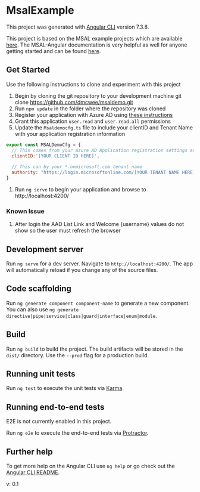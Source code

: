 # MsalExample

This project was generated with [Angular CLI](https://github.com/angular/angular-cli) version 7.3.8.  

This project is based on the MSAL example projects which are available [here](https://github.com/AzureAD/microsoft-authentication-library-for-js/tree/dev/lib/msal-angular/samples). The MSAL-Angular documentation is very helpful as well for anyone getting started and can be found [here](https://github.com/AzureAD/microsoft-authentication-library-for-js/blob/dev/lib/msal-angular/README.md).

## Get Started
Use the following instructions to clone and experiment with this project

1. Begin by cloning the git repository to your development machine 
    git clone https://github.com/dmcwee/msaldemo.git
1. Run `npm update` in the folder where the repository was cloned
1. Register your application with Azure AD using [these instructions](https://docs.microsoft.com/en-us/azure/active-directory/develop/tutorial-v2-javascript-spa#register-your-application)
1. Grant this application `user.read` and `user.read.all` permissions
1. Update the `Msaldemocfg.ts` file to include your clientID and Tenant Name with your application registration information
```javascript
export const MSALDemoCfg = {
  // This comes from your Azure AD Application registration settings authority
  clientID:'[YOUR CLIENT ID HERE]',
  
  // This can by your *.onmicrosoft.com tenant name
  authority: "https://login.microsoftonline.com/[YOUR TENANT NAME HERE]" 
}
```
1. Run `ng serve` to begin your application and browse to http://localhost:4200/ 

### Known Issue
1. After login the AAD List Link and Welcome {username} values do not show so the user must refresh the browser

## Development server

Run `ng serve` for a dev server. Navigate to `http://localhost:4200/`. The app will automatically reload if you change any of the source files.

## Code scaffolding

Run `ng generate component component-name` to generate a new component. You can also use `ng generate directive|pipe|service|class|guard|interface|enum|module`.

## Build

Run `ng build` to build the project. The build artifacts will be stored in the `dist/` directory. Use the `--prod` flag for a production build.

## Running unit tests

Run `ng test` to execute the unit tests via [Karma](https://karma-runner.github.io).

## Running end-to-end tests
E2E is not currently enabled in this project.

Run `ng e2e` to execute the end-to-end tests via [Protractor](http://www.protractortest.org/).

## Further help

To get more help on the Angular CLI use `ng help` or go check out the [Angular CLI README](https://github.com/angular/angular-cli/blob/master/README.md).

v: 0.1
